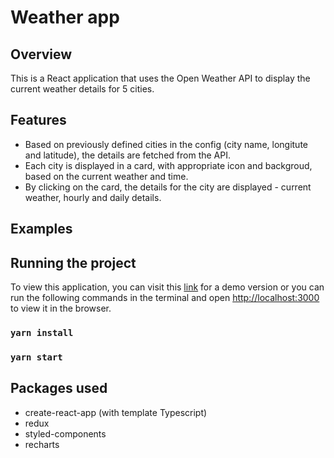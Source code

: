 # Weather app

## Overview

This is a React application that uses the Open Weather API to display the current weather details for 5 cities.

## Features
* Based on previously defined cities in the config (city name, longitute and latitude), the details are fetched from the API.
* Each city is displayed in a card, with appropriate icon and backgroud, based on the current weather and time.
* By clicking on the card, the details for the city are displayed - current weather, hourly and daily details.

## Examples

## Running the project
To view this application, you can visit this [link](https://anikova.github.io/weather-app) for a demo version or you can run the following commands in the terminal and open [http://localhost:3000](http://localhost:3000) to view it in the browser.

### `yarn install`

### `yarn start`

## Packages used
* create-react-app (with template Typescript)
* redux
* styled-components
* recharts



